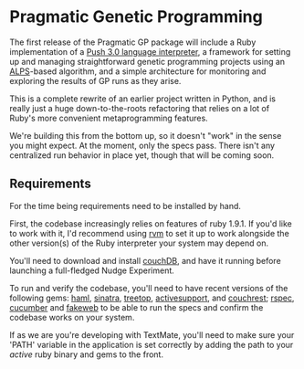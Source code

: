 # Pragmatic Genetic Programming

The first release of the Pragmatic GP package will include a Ruby implementation of a [Push 3.0 language interpreter](http://hampshire.edu/lspector/push3-description.html "Push 3"), a framework for setting up and managing straightforward genetic programming projects using an [ALPS](http://idesign.ucsc.edu/projects/alps.html "ALPS algorithms")-based algorithm, and a simple architecture for monitoring and exploring the results of GP runs as they arise.

This is a complete rewrite of an earlier project written in Python, and is really just a huge down-to-the-roots refactoring that relies on a lot of Ruby's more convenient metaprogramming features.

We're building this from the bottom up, so it doesn't "work" in the sense you might expect. At the moment, only the specs pass. There isn't any centralized run behavior in place yet, though that will be coming soon.

## Requirements

For the time being requirements need to be installed by hand.

First, the codebase increasingly relies on features of ruby 1.9.1. If you'd like to work with it, I'd recommend using [rvm](http://rvm.beginrescueend.com/) to set it up to work alongside the other version(s) of the Ruby interpreter your system may depend on.

You'll need to download and install [couchDB](http://couchdb.apache.org/), and have it running before launching a full-fledged Nudge Experiment.

To run and verify the codebase, you'll need to have recent versions of the following gems: [haml](http://haml-lang.com/), [sinatra](http://www.sinatrarb.com/), [treetop](http://treetop.rubyforge.org/), [activesupport](http://as.rubyonrails.org/), and [couchrest](http://github.com/jchris/couchrest); [rspec](http://rspec.info/), [cucumber](http://cukes.info/) and [fakeweb](http://fakeweb.rubyforge.org/) to be able to run the specs and confirm the codebase works on your system.

If as we are you're developing with TextMate, you'll need to make sure your 'PATH' variable in the application is set correctly by adding the path to your *active* ruby binary and gems to the front.